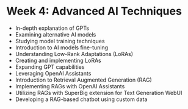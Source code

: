 # Week 4: Advanced AI Techniques

- In-depth explanation of GPTs
- Examining alternative AI models
- Studying model training techniques
- Introduction to AI models fine-tuning
- Understanding Low-Rank Adaptations (LoRAs)
- Creating and implementing LoRAs
- Expanding GPT capabilities
- Leveraging OpenAI Assistants
- Introduction to Retrieval Augmented Generation (RAG)
- Implementing RAGs with OpenAI Assistants
- Utilizing RAGs with SuperBig extension for Text Generation WebUI
- Developing a RAG-based chatbot using custom data

